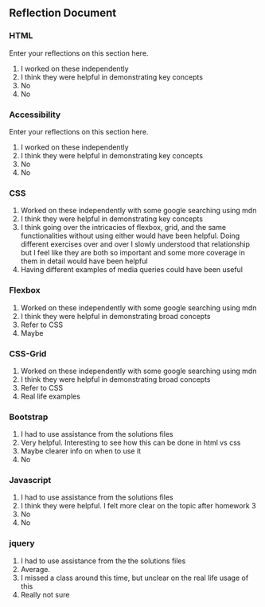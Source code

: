 ## Reflection Document

### HTML

Enter your reflections on this section here.
1. I worked on these independently
2. I think they were helpful in demonstrating key concepts
3. No
4. No
### Accessibility

Enter your reflections on this section here.
1. I worked on these independently
2. I think they were helpful in demonstrating key concepts
3. No
4. No

### CSS
1. Worked on these independently with some google searching using mdn 
2. I think they were helpful in demonstrating key concepts
3. I think going over the intricacies of flexbox, grid, and the same functionalities without using either would have been helpful. Doing different exercises over and over I slowly understood that relationship but I feel like they are both so important and some more coverage in them in detail would have been helpful
4. Having different examples of media queries could have been useful

### Flexbox
1. Worked on these independently with some google searching using mdn 
2. I think they were helpful in demonstrating broad concepts
3. Refer to CSS
4. Maybe

### CSS-Grid
1. Worked on these independently with some google searching using mdn 
2. I think they were helpful in demonstrating broad concepts
3. Refer to CSS
4. Real life examples

### Bootstrap
1. I had to use assistance from the solutions files
2. Very helpful. Interesting to see how this can be done in html vs css
3. Maybe clearer info on when to use it
4. No

### Javascript
1. I had to use assistance from the solutions files
2. I think they were helpful. I felt more clear on the topic after homework 3
3. No
4. No

### jquery
1. I had to use assistance from the the solutions files
2. Average. 
3. I missed a class around this time, but unclear on the real life usage of this
4. Really not sure
